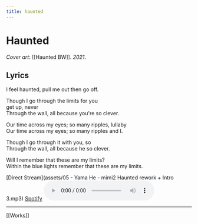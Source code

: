 ```yaml
---
title: haunted
---
```


# Haunted
*Cover art*: [[Haunted BW]]. *2021*.

## Lyrics

I feel haunted, pull me out 
then go off. 

Though I go through the limits for you  
get up, never  
Through the wall, all because you're so clever.  

Our time across my eyes; so many ripples, lullaby  
Our time across my eyes; so many ripples and I.  

Though I go through it with you, so  
Through the wall, all because he so clever.  

Will I remember that these are my limits?  
Within the blue lights remember that these are my limits.  

[Direct Stream](assets/05 - Yama He - mimi2 Haunted rework + Intro 3.mp3)
[Spotify](https://open.spotify.com/track/2tiBRY3VqfWtb5WuyQANOg?si=9f9bf9f708d246d0)
<audio src="assets/05 - Yama He - mimi2 Haunted rework + Intro 3.mp3" controls preload></audio>

---

[[Works]]